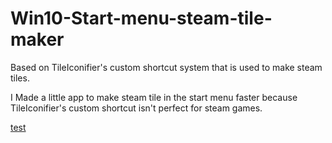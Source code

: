 # Win10-Start-menu-steam-tile-maker
Based on TileIconifier's custom shortcut system that is used to make steam tiles.

I Made a little app to make steam tile in the start menu faster because TileIconifier's custom shortcut isn't perfect for steam games.

[test](./steamIcon.ico)